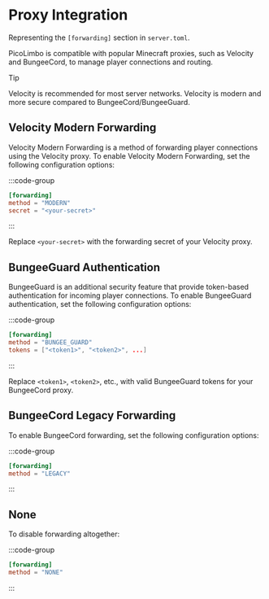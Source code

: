 # Proxy Integration

Representing the `[forwarding]` section in `server.toml`.

PicoLimbo is compatible with popular Minecraft proxies, such as Velocity and BungeeCord, to manage player connections and routing.

> [!TIP]
> Velocity is recommended for most server networks. Velocity is modern and more secure compared to BungeeCord/BungeeGuard.

## Velocity Modern Forwarding <Badge type="warning" text="1.13+" />

Velocity Modern Forwarding is a method of forwarding player connections using the Velocity proxy. To enable Velocity Modern Forwarding, set the following configuration options:

:::code-group
```toml [server.toml] {2-3}
[forwarding]
method = "MODERN"
secret = "<your-secret>"
```
:::

Replace `<your-secret>` with the forwarding secret of your Velocity proxy.

## BungeeGuard Authentication

BungeeGuard is an additional security feature that provide token-based authentication for incoming player connections. To enable BungeeGuard authentication, set the following configuration options:

:::code-group
```toml [server.toml] {2-3}
[forwarding]
method = "BUNGEE_GUARD"
tokens = ["<token1>", "<token2>", ...]
```
:::

Replace `<token1>`, `<token2>`, etc., with valid BungeeGuard tokens for your BungeeCord proxy.

## BungeeCord Legacy Forwarding

To enable BungeeCord forwarding, set the following configuration options:

:::code-group
```toml [server.toml] {2}
[forwarding]
method = "LEGACY"
```
:::

## None

To disable forwarding altogether:

:::code-group
```toml [server.toml] {2}
[forwarding]
method = "NONE"
```
:::
